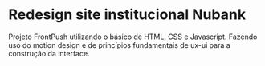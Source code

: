 # Redesign site institucional Nubank

Projeto FrontPush utilizando o básico de HTML, CSS e Javascript. Fazendo uso do motion design e de princípios fundamentais de ux-ui para a construção da interface.

